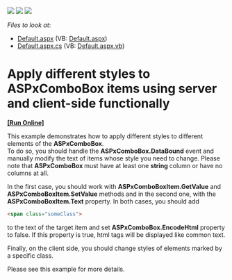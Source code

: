 <!-- default badges list -->
![](https://img.shields.io/endpoint?url=https://codecentral.devexpress.com/api/v1/VersionRange/128530491/13.2.8%2B)
[![](https://img.shields.io/badge/Open_in_DevExpress_Support_Center-FF7200?style=flat-square&logo=DevExpress&logoColor=white)](https://supportcenter.devexpress.com/ticket/details/E5191)
[![](https://img.shields.io/badge/📖_How_to_use_DevExpress_Examples-e9f6fc?style=flat-square)](https://docs.devexpress.com/GeneralInformation/403183)
<!-- default badges end -->
<!-- default file list -->
*Files to look at*:

* [Default.aspx](./CS/WebSite/Default.aspx) (VB: [Default.aspx](./VB/WebSite/Default.aspx))
* [Default.aspx.cs](./CS/WebSite/Default.aspx.cs) (VB: [Default.aspx.vb](./VB/WebSite/Default.aspx.vb))
<!-- default file list end -->
# Apply different styles to ASPxComboBox items using server and client-side functionally
<!-- run online -->
**[[Run Online]](https://codecentral.devexpress.com/e5191/)**
<!-- run online end -->


<p>This example demonstrates how to apply different styles to different elements of the <strong>ASPxComboBox</strong>.<br />
To do so, you should handle the <strong>ASPxComboBox.DataBound</strong> event and manually modify the text of items whose style you need to change. Please note that <strong>ASPxComboBox </strong>must have at least one <strong>string </strong>column or have no columns at all.</p><p>In the first case, you should work with <strong>ASPxComboBoxItem.GetValue</strong> and<strong> ASPxComboBoxItem.SetValue</strong> methods and in the second one, with the <strong>ASPxComboBoxItem.Text</strong> property. In both cases, you should add 

```html
<span class="someClass">
```

   to the text of the target item and set <strong>ASPxComboBox.EncodeHtml</strong> property to false. If this property is true, html tags will be displayed like common text.</p><p>Finally, on the client side, you should change styles of elements marked by a specific class.</p><p>Please see this example for more details.</p>

<br/>


